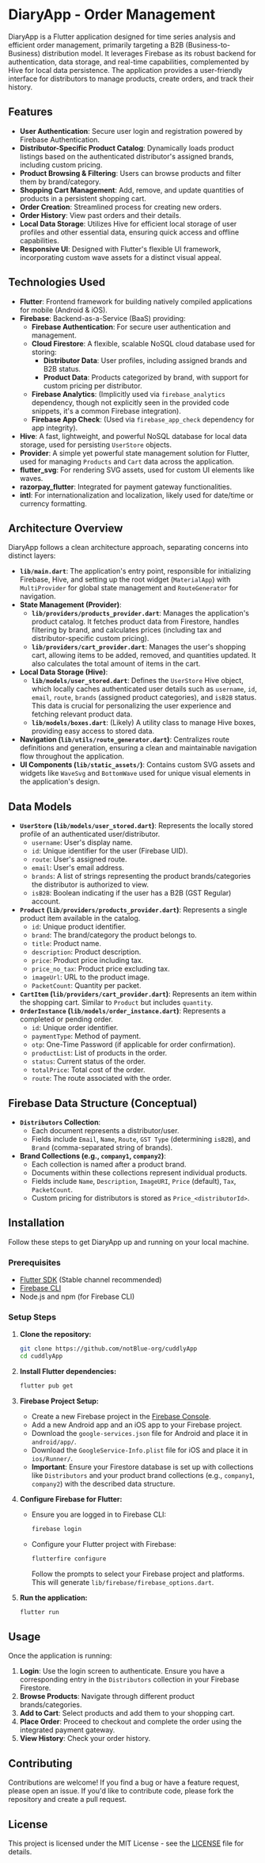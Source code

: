 # DiaryApp - Order Management

DiaryApp is a Flutter application designed for time series analysis and efficient order management, primarily targeting a B2B (Business-to-Business) distribution model. It leverages Firebase as its robust backend for authentication, data storage, and real-time capabilities, complemented by Hive for local data persistence. The application provides a user-friendly interface for distributors to manage products, create orders, and track their history.

## Features

*   **User Authentication**: Secure user login and registration powered by Firebase Authentication.
*   **Distributor-Specific Product Catalog**: Dynamically loads product listings based on the authenticated distributor's assigned brands, including custom pricing.
*   **Product Browsing & Filtering**: Users can browse products and filter them by brand/category.
*   **Shopping Cart Management**: Add, remove, and update quantities of products in a persistent shopping cart.
*   **Order Creation**: Streamlined process for creating new orders.
*   **Order History**: View past orders and their details.
*   **Local Data Storage**: Utilizes Hive for efficient local storage of user profiles and other essential data, ensuring quick access and offline capabilities.
*   **Responsive UI**: Designed with Flutter's flexible UI framework, incorporating custom wave assets for a distinct visual appeal.

## Technologies Used

*   **Flutter**: Frontend framework for building natively compiled applications for mobile (Android & iOS).
*   **Firebase**: Backend-as-a-Service (BaaS) providing:
    *   **Firebase Authentication**: For secure user authentication and management.
    *   **Cloud Firestore**: A flexible, scalable NoSQL cloud database used for storing:
        *   **Distributor Data**: User profiles, including assigned brands and B2B status.
        *   **Product Data**: Products categorized by brand, with support for custom pricing per distributor.
    *   **Firebase Analytics**: (Implicitly used via `firebase_analytics` dependency, though not explicitly seen in the provided code snippets, it's a common Firebase integration).
    *   **Firebase App Check**: (Used via `firebase_app_check` dependency for app integrity).
*   **Hive**: A fast, lightweight, and powerful NoSQL database for local data storage, used for persisting `UserStore` objects.
*   **Provider**: A simple yet powerful state management solution for Flutter, used for managing `Products` and `Cart` data across the application.
*   **flutter_svg**: For rendering SVG assets, used for custom UI elements like waves.
*   **razorpay_flutter**: Integrated for payment gateway functionalities.
*   **intl**: For internationalization and localization, likely used for date/time or currency formatting.

## Architecture Overview

DiaryApp follows a clean architecture approach, separating concerns into distinct layers:

*   **`lib/main.dart`**: The application's entry point, responsible for initializing Firebase, Hive, and setting up the root widget (`MaterialApp`) with `MultiProvider` for global state management and `RouteGenerator` for navigation.
*   **State Management (Provider)**:
    *   **`lib/providers/products_provider.dart`**: Manages the application's product catalog. It fetches product data from Firestore, handles filtering by brand, and calculates prices (including tax and distributor-specific custom pricing).
    *   **`lib/providers/cart_provider.dart`**: Manages the user's shopping cart, allowing items to be added, removed, and quantities updated. It also calculates the total amount of items in the cart.
*   **Local Data Storage (Hive)**:
    *   **`lib/models/user_stored.dart`**: Defines the `UserStore` Hive object, which locally caches authenticated user details such as `username`, `id`, `email`, `route`, `brands` (assigned product categories), and `isB2B` status. This data is crucial for personalizing the user experience and fetching relevant product data.
    *   **`lib/models/boxes.dart`**: (Likely) A utility class to manage Hive boxes, providing easy access to stored data.
*   **Navigation (`lib/utils/route_generator.dart`)**: Centralizes route definitions and generation, ensuring a clean and maintainable navigation flow throughout the application.
*   **UI Components (`lib/static_assets/`)**: Contains custom SVG assets and widgets like `WaveSvg` and `BottomWave` used for unique visual elements in the application's design.

## Data Models

*   **`UserStore` (`lib/models/user_stored.dart`)**: Represents the locally stored profile of an authenticated user/distributor.
    *   `username`: User's display name.
    *   `id`: Unique identifier for the user (Firebase UID).
    *   `route`: User's assigned route.
    *   `email`: User's email address.
    *   `brands`: A list of strings representing the product brands/categories the distributor is authorized to view.
    *   `isB2B`: Boolean indicating if the user has a B2B (GST Regular) account.
*   **`Product` (`lib/providers/products_provider.dart`)**: Represents a single product item available in the catalog.
    *   `id`: Unique product identifier.
    *   `brand`: The brand/category the product belongs to.
    *   `title`: Product name.
    *   `description`: Product description.
    *   `price`: Product price including tax.
    *   `price_no_tax`: Product price excluding tax.
    *   `imageUrl`: URL to the product image.
    *   `PacketCount`: Quantity per packet.
*   **`CartItem` (`lib/providers/cart_provider.dart`)**: Represents an item within the shopping cart. Similar to `Product` but includes `quantity`.
*   **`OrderInstance` (`lib/models/order_instance.dart`)**: Represents a completed or pending order.
    *   `id`: Unique order identifier.
    *   `paymentType`: Method of payment.
    *   `otp`: One-Time Password (if applicable for order confirmation).
    *   `productList`: List of products in the order.
    *   `status`: Current status of the order.
    *   `totalPrice`: Total cost of the order.
    *   `route`: The route associated with the order.

## Firebase Data Structure (Conceptual)

*   **`Distributors` Collection**:
    *   Each document represents a distributor/user.
    *   Fields include `Email`, `Name`, `Route`, `GST Type` (determining `isB2B`), and `Brand` (comma-separated string of brands).
*   **Brand Collections (e.g., `company1`, `company2`)**:
    *   Each collection is named after a product brand.
    *   Documents within these collections represent individual products.
    *   Fields include `Name`, `Description`, `ImageURI`, `Price` (default), `Tax`, `PacketCount`.
    *   Custom pricing for distributors is stored as `Price_<distributorId>`.

## Installation

Follow these steps to get DiaryApp up and running on your local machine.

### Prerequisites

*   [Flutter SDK](https://flutter.dev/docs/get-started/install) (Stable channel recommended)
*   [Firebase CLI](https://firebase.google.com/docs/cli#install_the_firebase_cli)
*   Node.js and npm (for Firebase CLI)

### Setup Steps

1.  **Clone the repository:**
    ```bash
    git clone https://github.com/notBlue-org/cuddlyApp
    cd cuddlyApp
    ```

2.  **Install Flutter dependencies:**
    ```bash
    flutter pub get
    ```

3.  **Firebase Project Setup:**
    *   Create a new Firebase project in the [Firebase Console](https://console.firebase.google.com/).
    *   Add a new Android app and an iOS app to your Firebase project.
    *   Download the `google-services.json` file for Android and place it in `android/app/`.
    *   Download the `GoogleService-Info.plist` file for iOS and place it in `ios/Runner/`.
    *   **Important**: Ensure your Firestore database is set up with collections like `Distributors` and your product brand collections (e.g., `company1`, `company2`) with the described data structure.

4.  **Configure Firebase for Flutter:**
    *   Ensure you are logged in to Firebase CLI:
        ```bash
        firebase login
        ```
    *   Configure your Flutter project with Firebase:
        ```bash
        flutterfire configure
        ```
        Follow the prompts to select your Firebase project and platforms. This will generate `lib/firebase/firebase_options.dart`.

5.  **Run the application:**
    ```bash
    flutter run
    ```

## Usage

Once the application is running:

1.  **Login**: Use the login screen to authenticate. Ensure you have a corresponding entry in the `Distributors` collection in your Firebase Firestore.
2.  **Browse Products**: Navigate through different product brands/categories.
3.  **Add to Cart**: Select products and add them to your shopping cart.
4.  **Place Order**: Proceed to checkout and complete the order using the integrated payment gateway.
5.  **View History**: Check your order history.

## Contributing

Contributions are welcome! If you find a bug or have a feature request, please open an issue. If you'd like to contribute code, please fork the repository and create a pull request.

## License

This project is licensed under the MIT License - see the [LICENSE](LICENSE) file for details.
